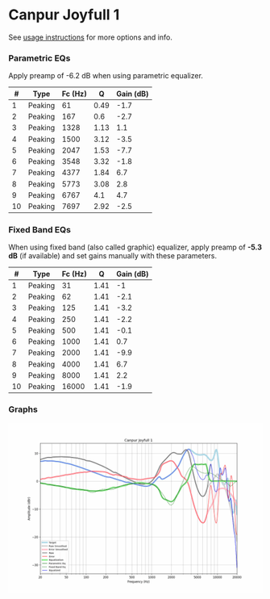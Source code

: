 # Canpur Joyfull 1
See [usage instructions](https://github.com/jaakkopasanen/AutoEq#usage) for more options and info.

### Parametric EQs
Apply preamp of -6.2 dB when using parametric equalizer.

|   # | Type    |   Fc (Hz) |    Q |   Gain (dB) |
|-----|---------|-----------|------|-------------|
|   1 | Peaking |        61 | 0.49 |        -1.7 |
|   2 | Peaking |       167 | 0.6  |        -2.7 |
|   3 | Peaking |      1328 | 1.13 |         1.1 |
|   4 | Peaking |      1500 | 3.12 |        -3.5 |
|   5 | Peaking |      2047 | 1.53 |        -7.7 |
|   6 | Peaking |      3548 | 3.32 |        -1.8 |
|   7 | Peaking |      4377 | 1.84 |         6.7 |
|   8 | Peaking |      5773 | 3.08 |         2.8 |
|   9 | Peaking |      6767 | 4.1  |         4.7 |
|  10 | Peaking |      7697 | 2.92 |        -2.5 |

### Fixed Band EQs
When using fixed band (also called graphic) equalizer, apply preamp of **-5.3 dB** (if available) and set gains manually with these parameters.

|   # | Type    |   Fc (Hz) |    Q |   Gain (dB) |
|-----|---------|-----------|------|-------------|
|   1 | Peaking |        31 | 1.41 |        -1   |
|   2 | Peaking |        62 | 1.41 |        -2.1 |
|   3 | Peaking |       125 | 1.41 |        -3.2 |
|   4 | Peaking |       250 | 1.41 |        -2.2 |
|   5 | Peaking |       500 | 1.41 |        -0.1 |
|   6 | Peaking |      1000 | 1.41 |         0.7 |
|   7 | Peaking |      2000 | 1.41 |        -9.9 |
|   8 | Peaking |      4000 | 1.41 |         6.7 |
|   9 | Peaking |      8000 | 1.41 |         2.2 |
|  10 | Peaking |     16000 | 1.41 |        -1.9 |

### Graphs
![](./Canpur%20Joyfull%201.png)
